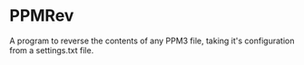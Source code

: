 # PPMRev
A program to reverse the contents of any PPM3 file, taking it's configuration from a settings.txt file.
